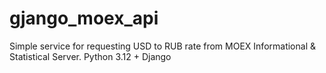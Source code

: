 # gjango_moex_api
Simple service for requesting USD to RUB rate from MOEX Informational &amp; Statistical Server. Python 3.12 + Django
